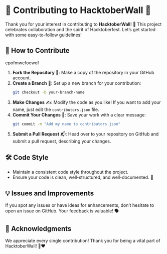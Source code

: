 # 🌟 Contributing to HacktoberWall 🌟

Thank you for your interest in contributing to **HacktoberWall**! 🎉 This project celebrates collaboration and the spirit of Hacktoberfest. Let’s get started with some easy-to-follow guidelines!

## 🚀 How to Contribute
epofmwefoewof

1. **Fork the Repository** 🍴: Make a copy of the repository in your GitHub account.
2. **Create a Branch** 🌱: Set up a new branch for your contribution:
   ```bash
   git checkout -b your-branch-name
   ```
3. **Make Changes** ✍️: Modify the code as you like! If you want to add your name, just edit the `contributors.json` file.
4. **Commit Your Changes** 💾: Save your work with a clear message:
   ```bash
   git commit -m "Add my name to contributors.json"
   ```
5. **Submit a Pull Request** 📬: Head over to your repository on GitHub and submit a pull request, describing your changes.

## 🛠️ Code Style

- Maintain a consistent code style throughout the project.
- Ensure your code is clean, well-structured, and well-documented. 📝

## 💡 Issues and Improvements

If you spot any issues or have ideas for enhancements, don’t hesitate to open an issue on GitHub. Your feedback is valuable! 🗣️

## 🙌 Acknowledgments

We appreciate every single contribution! Thank you for being a vital part of HacktoberWall! 🌈❤️
